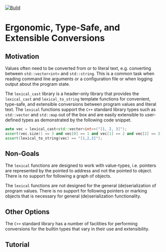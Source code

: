 [![Build](https://github.com/cpp-core/lexical_cast/actions/workflows/build.yaml/badge.svg)](https://github.com/cpp-core/lexical_cast/actions/workflows/build.yaml)

# Ergonomic, Type-Safe, and Extensible Conversions

## Motivation

Values often need to be converted from or to literal text,
e.g. converting between `std::vector<int>` and `std::string`. This is
a common task when reading command line arguments or a configuration
file or when logging output about the program state. 

The `lexical_cast` library is a header-only library that provides the
`lexical_cast` and `lexical_to_string` template functions for
convenient, type-safe, and extensible conversions between program
values and literal text. The `lexical` functions support the `C++`
standard library types such as `std::vector` and `std::map` out of the
box and are easily extensible to user-defined types as demonstrated by
the following code snippet.

```c++
auto vec = lexical_cast<std::vector<int>>("[1, 2, 3]");
assert(vec.size() == 3 and vec[0] == 1 and vec[1] == 2 and vec[2] == 3);
assert(lexical_to_string(vec) == "[1,2,3]");
```

## Non-Goals

The `lexical` functions are designed to work with value-types,
i.e. pointers are represented by the pointed to address and not the
pointed to object. There is no support for following a graph of
objects.

The `lexical` functions are not designed for the general
(de)serialization of program values. There is no support for following
pointers or marking objects that is necessary for general
(de)serialization functionality.

## Other Options

The `C++` standard library has a number of facilities for performing
conversions for the builtin types that vary in their use and
extensibility.

## Tutorial
